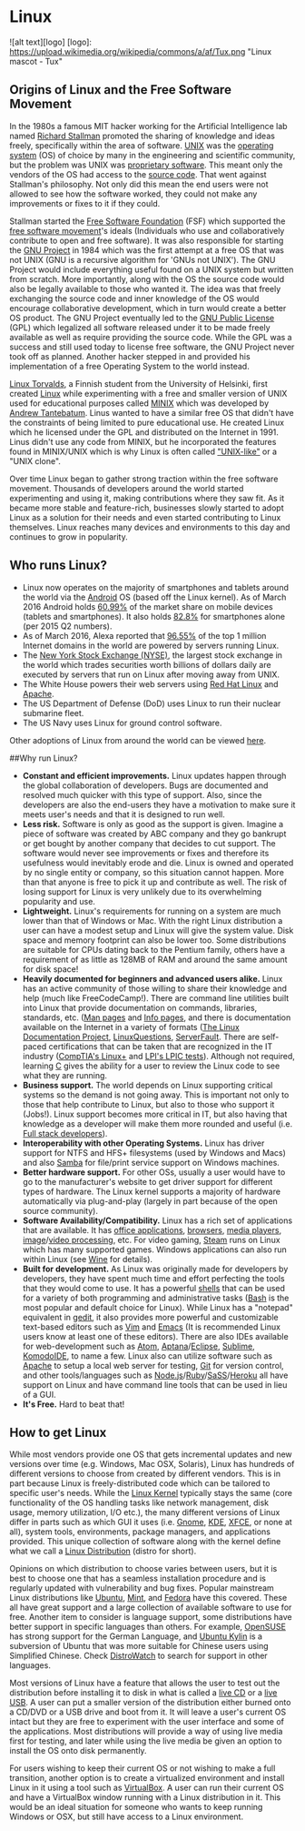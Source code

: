 # Linux
![alt text][logo]
[logo]: https://upload.wikimedia.org/wikipedia/commons/a/af/Tux.png "Linux mascot - Tux"



## Origins of Linux and the Free Software Movement
In the 1980s a famous MIT hacker working for the Artificial Intelligence lab named [Richard Stallman](https://en.wikipedia.org/wiki/Richard_Stallman) promoted the sharing of knowledge and ideas freely, specifically within the area of software. [UNIX](https://en.wikipedia.org/wiki/Unix) was the [operating system](https://en.wikipedia.org/wiki/Operating_system) (OS) of choice by many in the engineering and scientific community, but the problem was UNIX was [proprietary software](https://en.wikipedia.org/wiki/Proprietary_software). This meant only the vendors of the OS had access to the [source code](https://en.wikipedia.org/wiki/Source_code). That went against Stallman's philosophy. Not only did this mean the end users were not allowed to see how the software worked, they could not make any improvements or fixes to it if they could.

Stallman started the [Free Software Foundation](https://en.wikipedia.org/wiki/Free_Software_Foundation) (FSF) which supported the [free software movement](https://en.wikipedia.org/wiki/Free_software_movement)'s ideals (Individuals who use and collaboratively contribute to open and free software). It was also responsible for starting the [GNU Project](https://en.wikipedia.org/wiki/GNU_Project) in 1984 which was the first attempt at a free OS that was not UNIX (GNU is a recursive algorithm for 'GNUs not UNIX'). The GNU Project would include everything useful found on a UNIX system but written from scratch. More importantly, along with the OS the source code would also be legally available to those who wanted it. The idea was that freely exchanging the source code and inner knowledge of the OS would encourage collaborative development, which in turn would create a better OS product. The GNU Project eventually led to the [GNU Public License](https://en.wikipedia.org/wiki/GNU_General_Public_License) (GPL) which legalized all software released under it to be made freely available as well as require providing the source code. While the GPL was a success and still used today to license free software, the GNU Project never took off as planned. Another hacker stepped in and provided his implementation of a free Operating System to the world instead.


[Linux Torvalds](https://en.wikipedia.org/wiki/Linus_Torvalds), a Finnish student from the University of Helsinki, first created [Linux](https://en.wikipedia.org/wiki/Linux) while experimenting with a free and smaller version of UNIX used for educational purposes called [MINIX](https://en.wikipedia.org/wiki/MINIX) which was developed by [Andrew Tantebatum](https://en.wikipedia.org/wiki/Andrew_S._Tanenbaum). Linus wanted to have a similar free OS that didn't have the constraints of being limited to pure educational use. He created Linux which he licensed under the GPL and distributed on the Internet in 1991. Linus didn't use any code from MINIX, but he incorporated the features found in MINIX/UNIX which is why Linux is often called ["UNIX-like"](https://en.wikipedia.org/wiki/Unix-like) or a "UNIX clone".

Over time Linux began to gather strong traction within the free software movement. Thousands of developers around the world started experimenting and using it, making contributions where they saw fit. As it became more stable and feature-rich, businesses slowly started to adopt Linux as a solution for their needs and even started contributing to Linux themselves. Linux reaches many devices and environments to this day and continues to grow in popularity.


## Who runs Linux?

- Linux now operates on the majority of smartphones and tablets around the world via the [Android][1] OS (based off the Linux kernel). As of March 2016 Android holds [60.99%](https://www.netmarketshare.com/operating-system-market-share.aspx?qprid=8&qpcustomd=1) of the market share on mobile devices (tablets and smartphones). It also holds [82.8%](http://www.idc.com/prodserv/smartphone-os-market-share.jsp) for smartphones alone (per 2015 Q2 numbers).
- As of March 2016, Alexa reported that [96.55%](http://www.w3cook.com/os/summary/) of the top 1 million Internet domains in the world are powered by servers running Linux.
- The [New York Stock Exchange (NYSE)](https://en.wikipedia.org/wiki/New_York_Stock_Exchange), the largest stock exchange in the world which trades securities worth billions of dollars daily are executed by servers that run on Linux after moving away from UNIX.
- The White House powers their web servers using [Red Hat Linux](https://en.wikipedia.org/wiki/Red_Hat) and [Apache](https://en.wikipedia.org/wiki/Apache_HTTP_Server).
- The US Department of Defense (DoD) uses Linux to run their nuclear submarine fleet.
- The US Navy uses Linux for ground control software.

Other adoptions of Linux from around the world can be viewed [here](https://en.wikipedia.org/wiki/List_of_Linux_adopters).

##Why run Linux?

- **Constant and efficient improvements.**
    Linux updates happen through the global collaboration of developers. Bugs are documented and resolved much quicker with this type of support. Also, since the developers are also the end-users they have a motivation to make sure it meets user's needs and that it is designed to run well.
- **Less risk.**
    Software is only as good as the support is given. Imagine a piece of software was created by ABC company and they go bankrupt or get bought by another company that decides to cut support. The software would never see improvements or fixes and therefore its usefulness would inevitably erode and die. Linux is owned and operated by no single entity or company, so this situation cannot happen. More than that anyone is free to pick it up and contribute as well. The risk of losing support for Linux is very unlikely due to its overwhelming popularity and use.
- **Lightweight.**
    Linux's requirements for running on a system are much lower than that of Windows or Mac. With the right Linux distribution a user can have a modest setup and Linux will give the system value. Disk space and memory footprint can also be lower too. Some distributions are suitable for CPUs dating back to the Pentium family, others have a requirement of as little as 128MB of RAM and around the same amount for disk space!
- **Heavily documented for beginners and advanced users alike.**
    Linux has an active community of those willing to share their knowledge and help (much like FreeCodeCamp!). There are command line utilities built into Linux that provide documentation on commands, libraries, standards, etc. ([Man pages](https://en.wikipedia.org/wiki/Man_page) and [Info pages][2], and there is documentation available on the Internet in a variety of formats ([The Linux Documentation Project](http://www.tldp.org/), [LinuxQuestions](http://www.linuxquestions.org/), [ServerFault](http://serverfault.com/). There are self-paced certifications that can be taken that are recognized in the IT industry ([CompTIA's Linux+](https://certification.comptia.org/certifications/linux) and [LPI's LPIC tests](https://www.lpi.org)). Although not required, learning [C][3] gives the ability for a user to review the Linux code to see what they are running.
- **Business support.**
  The world depends on Linux supporting critical systems so the demand is not going away. This is important not only to those that help contribute to Linux, but also to those who support it (Jobs!). Linux support becomes more critical in IT, but also having that knowledge as a developer will make them more rounded and useful (i.e. [Full stack developers](https://medium.com/chris-messina/the-full-stack-employee-ed0db089f0a1#.ubttrv255)).
- **Interoperability with other Operating Systems.**
  Linux has driver support for NTFS and HFS+ filesystems (used by Windows and Macs) and also [Samba](https://www.samba.org/) for file/print service support on Windows machines. 
- **Better hardware support.**
  For other OSs, usually a user would have to go to the manufacturer's website to get driver support for different types of hardware. The Linux kernel supports a majority of hardware automatically via plug-and-play (largely in part because of the open source community).
- **Software Availability/Compatibility.**
    Linux has a rich set of applications that are available. It has [office applications](https://www.libreoffice.org/discover/libreoffice/), [browsers](https://www.google.com/chrome/browser/desktop/), [media players](http://www.videolan.org/vlc/), [image](https://www.gimp.org/)/[video processing](http://www.openshot.org/), etc. For video gaming, [Steam](http://store.steampowered.com/about/) runs on Linux which has many supported games. Windows applications can also run within Linux (see [Wine](https://www.winehq.org/) for details).
- **Built for development.**
As Linux was originally made for developers by developers, they have spent much time and effort perfecting the tools that they would come to use. It has a powerful [shells](https://en.wikipedia.org/wiki/Unix_shell) that can be used for a variety of both programming and administrative tasks ([Bash][4] is the most popular and default choice for Linux).
While Linux has a "notepad" equivalent in [gedit](https://en.wikipedia.org/wiki/Gedit), it also provides more powerful and customizable text-based editors such as [Vim][5] and [Emacs](https://en.wikipedia.org/wiki/Emacs) (It is recommended Linux users know at least one of these editors). There are also IDEs available for web-development such as [Atom](https://atom.io/), [Aptana](http://www.aptana.com/)/[Eclipse](https://eclipse.org/), [Sublime](https://www.sublimetext.com/), [KomodoIDE](http://komodoide.com/), to name a few.
Linux also can utilize software such as [Apache](https://httpd.apache.org/) to setup a local web server for testing, [Git](https://git-scm.com/) for version control, and other tools/languages such as [Node.js](https://nodejs.org/en/)/[Ruby](https://www.ruby-lang.org/en/)/[SaSS](http://sass-lang.com/)/[Heroku](https://www.heroku.com/) all have support on Linux and have command line tools that can be used in lieu of a GUI.
- **It's Free.**
  Hard to beat that!

## How to get Linux

While most vendors provide one OS that gets incremental updates and new versions over time (e.g. Windows, Mac OSX, Solaris), Linux has hundreds of different versions to choose from created by different vendors. This is in part because Linux is freely-distributed code which can be tailored to specific user's needs. While the [Linux Kernel](https://en.wikipedia.org/wiki/Linux_kernel) typically stays the same (core functionality of the OS handling tasks like network management, disk usage, memory utilization, I/O etc.), the many different versions of Linux differ in parts such as which GUI it uses (i.e. [Gnome](https://en.wikipedia.org/wiki/Gnome), [KDE](https://en.wikipedia.org/wiki/KDE), [XFCE](https://en.wikipedia.org/wiki/Xfce), or none at all), system tools, environments, package managers, and applications provided. This unique collection of software along with the kernel define what we call a [Linux Distribution](https://en.wikipedia.org/wiki/Linux_distribution) (distro for short). 

Opinions on which distribution to choose varies between users, but it is best to choose one that has a seamless installation procedure and is regularly updated with vulnerability and bug fixes. Popular mainstream Linux distributions like [Ubuntu](http://www.ubuntu.com/), [Mint](https://www.linuxmint.com/), and [Fedora](https://getfedora.org/) have this covered. These all have great support and a large collection of available software to use for free.
 Another item to consider is language support, some distributions have better support in specific languages than others. For example, [OpenSUSE](https://en.opensuse.org/Main_Page) has strong support for the German Language, and [Ubuntu Kylin](http://www.ubuntu.com/desktop/ubuntu-kylin) is a subversion of Ubuntu that was more suitable for Chinese users using Simplified Chinese. Check [DistroWatch](http://distrowatch.com/search.php) to search for support in other languages.

Most versions of Linux have a feature that allows the user to test out the distribution before installing it to disk in what is called a [live CD](https://en.wikipedia.org/wiki/Live_CD) or a [live USB](http://www.linuxliveusb.com/). A user can put a smaller version of the distribution either burned onto a CD/DVD or a USB drive and boot from it. It will leave a user's current OS intact but they are free to experiment with the user interface and some of the applications. Most distributions will provide a way of using live media first for testing, and later while using the live media be given an option to install the OS onto disk permanently.

For users wishing to keep their current OS or not wishing to make a full transition, another option is to create a virtualized environment and install Linux in it using a tool such as [VirtualBox](https://www.virtualbox.org/wiki/Downloads). A user can run their current OS and have a VirtualBox window running with a Linux distribution in it. This would be an ideal situation for someone who wants to keep running Windows or OSX, but still have access to a Linux environment.

[1]: https://en.wikipedia.org/wiki/Android_(operating_system)
[2]: https://en.wikipedia.org/wiki/Info_(Unix)
[3]: https://en.wikipedia.org/wiki/C_(programming_language)
[4]: https://en.wikipedia.org/wiki/Bash_(Unix_shell)
[5]: https://en.wikipedia.org/wiki/Vim_(text_editor)
